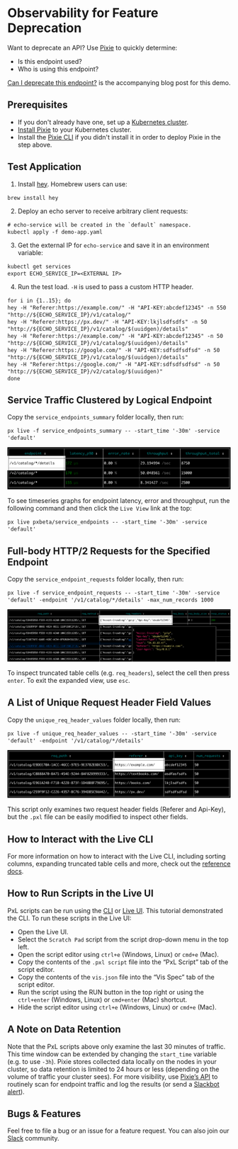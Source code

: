 # Observability for Feature Deprecation

Want to deprecate an API? Use [Pixie](https://github.com/pixie-io/pixie) to quickly determine:

- Is this endpoint used?
- Who is using this endpoint?

[Can I deprecate this endpoint?]( https://blog.px.dev/endpoint-deprecation) is the accompanying blog post for this demo.

## Prerequisites

- If you don't already have one, set up a [Kubernetes cluster](https://docs.px.dev/installing-pixie/setting-up-k8s/).
- [Install Pixie](https://docs.px.dev/installing-pixie/install-guides/) to your Kubernetes cluster.
- Install the [Pixie CLI](https://docs.px.dev/installing-pixie/install-schemes/cli/#1.-install-the-pixie-cli) if you didn't install it in order to deploy Pixie in the step above.

## Test Application

1. Install [hey](https://github.com/rakyll/hey). Homebrew users can use:

```
brew install hey
```

2. Deploy an echo server to receive arbitrary client requests:

```
# echo-service will be created in the `default` namespace.
kubectl apply -f demo-app.yaml
```

3. Get the external IP for `echo-service` and save it in an environment variable:

```
kubectl get services
export ECHO_SERVICE_IP=<EXTERNAL IP>
```

4. Run the test load. `-H` is used to pass a custom HTTP header.

```
for i in {1..15}; do
hey -H "Referer:https://example.com/" -H "API-KEY:abcdef12345" -n 550 "http://${ECHO_SERVICE_IP}/v1/catalog/"
hey -H "Referer:https://px.dev/" -H "API-KEY:lkjlsdfsdfs" -n 50 "http://${ECHO_SERVICE_IP}/v1/catalog/$(uuidgen)/details"
hey -H "Referer:https://example.com/" -H "API-KEY:abcdef12345" -n 50 "http://${ECHO_SERVICE_IP}/v1/catalog/$(uuidgen)/details"
hey -H "Referer:https://google.com/" -H "API-KEY:sdfsdfsdfsd" -n 50 "http://${ECHO_SERVICE_IP}/v1/catalog/$(uuidgen)/details"
hey -H "Referer:https://google.com/" -H "API-KEY:sdfsdfsdfsd" -n 50 "http://${ECHO_SERVICE_IP}/v2/catalog/$(uuidgen)"
done
```

## Service Traffic Clustered by Logical Endpoint

Copy the `service_endpoints_summary` folder locally, then run:

```
px live -f service_endpoints_summary -- -start_time '-30m' -service 'default'
```

<img src=".readme_assets/service_endpoints_summary.png" alt="Overview of endpoints for a service.">

To see timeseries graphs for endpoint latency, error and throughput, run the following command and then click the `Live View` link at the top:

```
px live pxbeta/service_endpoints -- -start_time '-30m' -service 'default'
```

## Full-body HTTP/2 Requests for the Specified Endpoint

Copy the `service_endpoint_requests` folder locally, then run:

```
px live -f service_endpoint_requests -- -start_time '-30m' -service 'default' -endpoint '/v1/catalog/*/details' -max_num_records 1000
```

<img src=".readme_assets/service_endpoint_requests.png" alt="Sample of requests sent to an endpoint.">

To inspect truncated table cells (e.g. `req_headers`), select the cell then press `enter`. To exit the expanded view, use `esc`.

## A List of Unique Request Header Field Values

Copy the `unique_req_header_values` folder locally, then run:

```
px live -f unique_req_header_values -- -start_time '-30m' -service 'default' -endpoint '/v1/catalog/*/details'
```

<img src=".readme_assets/unique_req_header_values.png" alt="List of unique request header field values.">

This script only examines two request header fields (Referer and Api-Key), but the `.pxl` file can be easily modified to inspect other fields.

## How to Interact with the Live CLI

For more information on how to interact with the Live CLI, including sorting columns, expanding truncated table cells and more, check out the [reference docs](https://docs.px.dev/using-pixie/using-cli/#use-the-live-cli).

## How to Run Scripts in the Live UI

PxL scripts can be run using the [CLI](https://docs.px.dev/using-pixie/using-cli/#use-the-live-cli) or [Live UI](https://docs.px.dev/using-pixie/using-live-ui). This tutorial demonstrated the CLI. To run these scripts in the Live UI:

- Open the Live UI.
- Select the `Scratch Pad` script from the script drop-down menu in the top left.
- Open the script editor using `ctrl+e` (Windows, Linux) or `cmd+e` (Mac).
- Copy the contents of the `.pxl script` file into the “PxL Script” tab of the script editor.
- Copy the contents of the `vis.json` file into the “Vis Spec” tab of the script editor.
- Run the script using the RUN button in the top right or using the `ctrl+enter` (Windows, Linux) or `cmd+enter` (Mac) shortcut.
- Hide the script editor using `ctrl+e` (Windows, Linux) or `cmd+e` (Mac).

## A Note on Data Retention

Note that the PxL scripts above only examine the last 30 minutes of traffic. This time window can be extended by changing the `start_time` variable (e.g. to use `-3h`). Pixie stores collected data locally on the nodes in your cluster, so data retention is limited to 24 hours or less (depending on the volume of traffic your cluster sees). For more visibility, use [Pixie’s API](https://docs.px.dev/using-pixie/api-quick-start/) to routinely scan for endpoint traffic and log the results (or send a [Slackbot alert](https://docs.px.dev/tutorials/integrations/slackbot-alert/)).

## Bugs & Features

Feel free to file a bug or an issue for a feature request. You can also join our [Slack](https://slackin.px.dev/) community.
